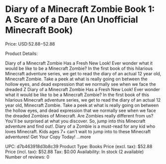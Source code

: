 # Diary of a Minecraft Zombie Book 1: A Scare of a Dare (An Unofficial Minecraft Book)

Price: USD:$52.88-$52.88

Product Details:

Diary of a Minecraft Zombie Has a Fresh New Look! Ever wonder what it would be like to be a Minecraft Zombie? In the first book of this hilarious Minecraft adventure series, we get to read the diary of an actual 12 year old, Minecraft Zombie. Take a peek at what is really going on between the hollow eyes, and dead expression that we normally see when we face the dreaded Z Diary of a Minecraft Zombie Has a Fresh New Look! Ever wonder what it would be like to be a Minecraft Zombie? In the first book of this hilarious Minecraft adventure series, we get to read the diary of an actual 12 year old, Minecraft Zombie. Take a peek at what is really going on between the hollow eyes, and dead expression that we normally see when we face the dreaded Zombies of Minecraft. Are Zombies really different from us? You'll be surprised at what you discover. So, jump into this Minecraft adventure and find out!. Diary of a Zombie is a must-read for any kid who loves Minecraft. Kids ages 7+ can't wait to jump into to these Minecraft adventures! Get Your Copy Today! ...more

UPC: d7b463918d3b8c39
Product Type: Books
Price (excl. tax): $52.88
Price (incl. tax): $52.88
Tax: $0.00
Availability: In stock (2 available)
Number of reviews: 0